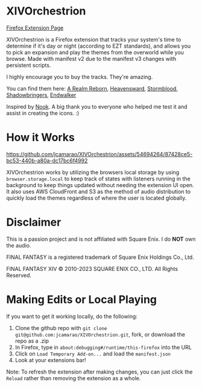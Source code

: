 # XIVOrchestrion
[Firefox Extension Page](https://addons.mozilla.org/en-US/firefox/addon/xivorchestrion/)

XIVOrchestrion is a Firefox extension that tracks your system's time to determine if it's day or night (according to EZT standards), and allows you to pick an expansion and play the themes from the overworld while you browse. Made with manifest v2 due to the manifest v3 changes with persistent scripts. 

I highly encourage you to buy the tracks. They're amazing.

You can find them here: [A Realm Reborn](https://na.store.square-enix-games.com/final-fantasy-xiv_-a-realm-reborn-original-soundtrack), [Heavensward](https://na.store.square-enix-games.com/heavensward_-final-fantasy_-xiv-original-soundtrack-_blu-ray_), [Stormblood](https://na.store.square-enix-games.com/final-fantasy-xiv_-stormblood-original-soundtrack), [Shadowbringers](https://na.store.square-enix-games.com/shadowbringers_-final-fantasy-xiv-original-soundtrack), [Endwalker](https://na.store.square-enix-games.com/final-fantasy-xiv_-endwalker-original-soundtrack-_blu-ray_)

Inspired by [Nook](https://addons.mozilla.org/en-US/firefox/addon/nook). A big thank you to everyone who helped me test it and assist in creating the icons. :)

# How it Works


https://github.com/jcamarao/XIVOrchestrion/assets/54694264/87428ce5-bc53-440b-a80a-dc17bc6f4992



XIVOrchestrion works by utilizing the browsers local storage by using `browser.storage.local` to keep track of states with listeners running in the background to keep things updated without needing the extension UI open. It also uses AWS CloudFront and S3 as the method of audio distribution to quickly load the themes regardless of where the user is located globally.

# Disclaimer
This is a passion project and is not affiliated with Square Enix. I do **NOT** own the audio.

FINAL FANTASY is a registered trademark of Square Enix Holdings Co., Ltd.

FINAL FANTASY XIV © 2010-2023 SQUARE ENIX CO., LTD. All Rights Reserved.

# Making Edits or Local Playing
If you want to get it working locally, do the following:
1. Clone the github repo with `git clone git@github.com:jcamarao/XIVOrchestrion.git`, fork, or download the repo as a .zip
2. In Firefox, type in `about:debugging#/runtime/this-firefox` into the URL
3. Click on `Load Temporary Add-on...` and load the `manifest.json`
4. Look at your extensions bar!

Note: To refresh the extension after making changes, you can just click the `Reload` rather than removing the extension as a whole.
